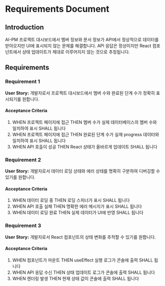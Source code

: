 # Requirements Document

## Introduction

AI-PM 프로젝트 대시보드에서 멤버 정보와 문서 정보가 API에서 정상적으로 데이터를 받아오지만 UI에 표시되지 않는 문제를 해결합니다. API 응답은 정상이지만 React 컴포넌트에서 상태 업데이트가 제대로 이루어지지 않는 것으로 추정됩니다.

## Requirements

### Requirement 1

**User Story:** 개발자로서 프로젝트 대시보드에서 멤버 수와 완료된 단계 수가 정확히 표시되기를 원합니다.

#### Acceptance Criteria

1. WHEN 프로젝트 페이지에 접근 THEN 멤버 수가 실제 데이터베이스의 멤버 수와 일치하여 표시 SHALL 됩니다
2. WHEN 프로젝트 페이지에 접근 THEN 완료된 단계 수가 실제 progress 데이터와 일치하여 표시 SHALL 됩니다
3. WHEN API 호출이 성공 THEN React 상태가 올바르게 업데이트 SHALL 됩니다

### Requirement 2

**User Story:** 개발자로서 데이터 로딩 상태와 에러 상태를 명확히 구분하여 디버깅할 수 있기를 원합니다.

#### Acceptance Criteria

1. WHEN 데이터 로딩 중 THEN 로딩 스피너가 표시 SHALL 됩니다
2. WHEN API 호출 실패 THEN 명확한 에러 메시지가 표시 SHALL 됩니다
3. WHEN 데이터 로딩 완료 THEN 실제 데이터가 UI에 반영 SHALL 됩니다

### Requirement 3

**User Story:** 개발자로서 React 컴포넌트의 상태 변화를 추적할 수 있기를 원합니다.

#### Acceptance Criteria

1. WHEN 컴포넌트가 마운트 THEN useEffect 실행 로그가 콘솔에 출력 SHALL 됩니다
2. WHEN API 응답 수신 THEN 상태 업데이트 로그가 콘솔에 출력 SHALL 됩니다
3. WHEN 렌더링 발생 THEN 현재 상태 값이 콘솔에 출력 SHALL 됩니다